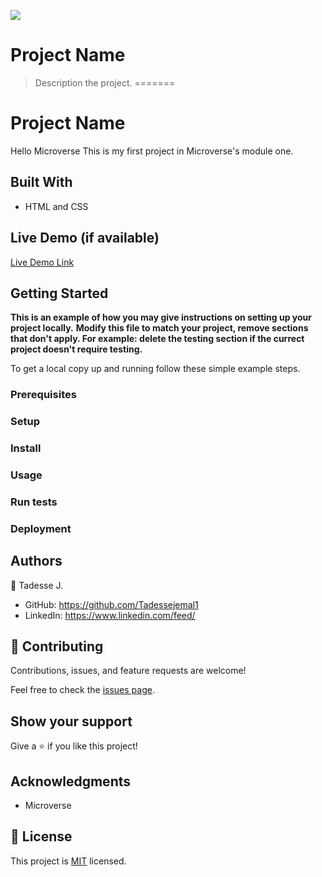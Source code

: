 ![](https://img.shields.io/badge/Microverse-blueviolet)


# Project Name
> Description the project.
=======
# Project Name
Hello Microverse 
This is my first project in Microverse's module one.


## Built With

- HTML and CSS
## Live Demo (if available)

[Live Demo Link](https://livedemo.com)


## Getting Started

**This is an example of how you may give instructions on setting up your project locally.**
**Modify this file to match your project, remove sections that don't apply. For example: delete the testing section if the currect project doesn't require testing.**


To get a local copy up and running follow these simple example steps.

### Prerequisites

### Setup

### Install

### Usage

### Run tests

### Deployment



## Authors

👤 Tadesse J.

- GitHub: https://github.com/Tadessejemal1
- LinkedIn: https://www.linkedin.com/feed/

## 🤝 Contributing

Contributions, issues, and feature requests are welcome!

Feel free to check the [issues page](../../issues/).

## Show your support

Give a ⭐️ if you like this project!

## Acknowledgments

- Microverse

## 📝 License

This project is [MIT](./MIT.md) licensed.


